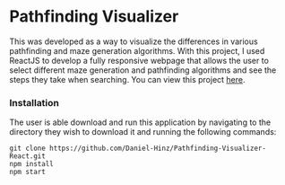 # Pathfinding Visualizer

This was developed as a way to visualize the differences in various pathfinding and maze generation algorithms. With this project, I used ReactJS to develop a fully responsive webpage that allows the user to select different maze generation and pathfinding algorithms and see the steps they take when searching. You can view this project [here](#).

### Installation
The user is able download and run this application by navigating to the directory they wish to download it and running the following commands:
``` 
git clone https://github.com/Daniel-Hinz/Pathfinding-Visualizer-React.git
npm install
npm start
```